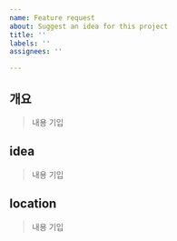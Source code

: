 ```yaml
---
name: Feature request
about: Suggest an idea for this project
title: ''
labels: ''
assignees: ''

---
```


## 개요  
> 내용 기입  

## idea  
> 내용 기입  

## location
> 내용 기입
